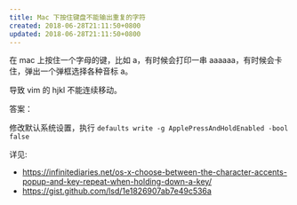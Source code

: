 ```yaml
---
title: Mac 下按住键盘不能输出重复的字符
created: 2018-06-28T21:11:50+0800
updated: 2018-06-28T21:11:50+0800
---
```



在 mac 上按住一个字母的键，比如 a，有时候会打印一串 aaaaaa，有时候会卡住，弹出一个弹框选择各种音标 a。

导致 vim 的 hjkl 不能连续移动。

答案：

修改默认系统设置，执行 `defaults write -g ApplePressAndHoldEnabled -bool false`

详见:

- https://infinitediaries.net/os-x-choose-between-the-character-accents-popup-and-key-repeat-when-holding-down-a-key/
- https://gist.github.com/lsd/1e1826907ab7e49c536a
